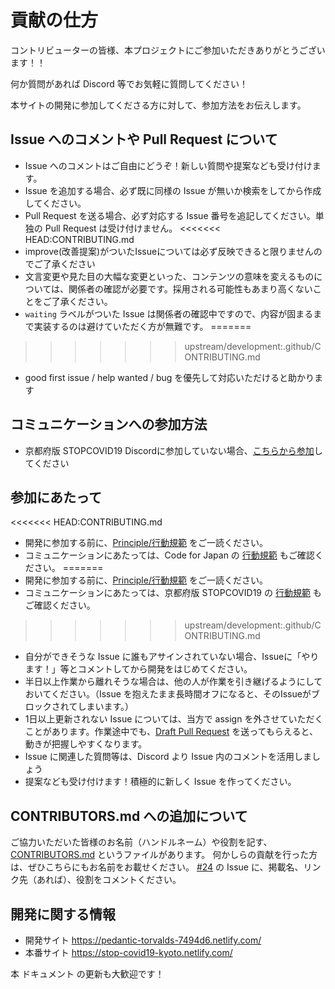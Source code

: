 # 貢献の仕方

コントリビューターの皆様、本プロジェクトにご参加いただきありがとうございます！！

何か質問があれば Discord 等でお気軽に質問してください！

本サイトの開発に参加してくださる方に対して、参加方法をお伝えします。

## Issue へのコメントや Pull Request について
* Issue へのコメントはご自由にどうぞ！新しい質問や提案なども受け付けます。
* Issue を追加する場合、必ず既に同様の Issue が無いか検索をしてから作成してください。
* Pull Request を送る場合、必ず対応する Issue 番号を追記してください。単独の Pull Request は受け付けません。
<<<<<<< HEAD:CONTRIBUTING.md
* improve(改善提案)がついたIssueについては必ず反映できると限りませんのでご了承ください
* 文言変更や見た目の大幅な変更といった、コンテンツの意味を変えるものについては、関係者の確認が必要です。採用される可能性もあまり高くないことをご了承ください。
* `waiting` ラベルがついた Issue は関係者の確認中ですので、内容が固まるまで実装するのは避けていただく方が無難です。
=======
>>>>>>> upstream/development:.github/CONTRIBUTING.md
* good first issue / help wanted / bug を優先して対応いただけると助かります

## コミュニケーションへの参加方法
* 京都府版 STOPCOVID19 Discordに参加していない場合、[こちらから参加](https://discord.gg/9dDeVZH)してください

## 参加にあたって
<<<<<<< HEAD:CONTRIBUTING.md
* 開発に参加する前に、[Principle/行動規範](./CODE_OF_CONDUCT.md) をご一読ください。
* コミュニケーションにあたっては、Code for Japan の [行動規範](https://github.com/codeforjapan/codeofconduct) もご確認ください。
=======
* 開発に参加する前に、[Principle/行動規範](CODE_OF_CONDUCT.md) をご一読ください。
* コミュニケーションにあたっては、京都府版 STOPCOVID19 の [行動規範](https://github.com/codeforjapan/codeofconduct) もご確認ください。
>>>>>>> upstream/development:.github/CONTRIBUTING.md
* 自分ができそうな Issue に誰もアサインされていない場合、Issueに「やります！」等とコメントしてから開発をはじめてください。
* 半日以上作業から離れそうな場合は、他の人が作業を引き継げるようにしておいてください。（Issue を抱えたまま長時間オフになると、そのIssueがブロックされてしまいます。）
* 1日以上更新されない Issue については、当方で assign を外させていただくことがあります。作業途中でも、[Draft Pull Request](https://qiita.com/tatane616/items/13da1b6797a7b871ad58) を送ってもらえると、動きが把握しやすくなります。
* Issue に関連した質問等は、Discord より Issue 内のコメントを活用しましょう
* 提案なども受け付けます！積極的に新しく Issue を作ってください。

## CONTRIBUTORS.md への追加について
ご協力いただいた皆様のお名前（ハンドルネーム）や役割を記す、[CONTRIBUTORS.md](https://github.com/stop-covid19-kyoto/covid19-kyoto/blob/development/CONTRIBUTORS.md) というファイルがあります。
何かしらの貢献を行った方は、ぜひこちらにもお名前をお載せください。
[#24](https://github.com/stop-covid19-kyoto/covid19-kyoto/issues/24) の Issue に、掲載名、リンク先（あれば）、役割をコメントください。

## 開発に関する情報
* 開発サイト https://pedantic-torvalds-7494d6.netlify.com/
* 本番サイト https://stop-covid19-kyoto.netlify.com/

本 ドキュメント の更新も大歓迎です！
